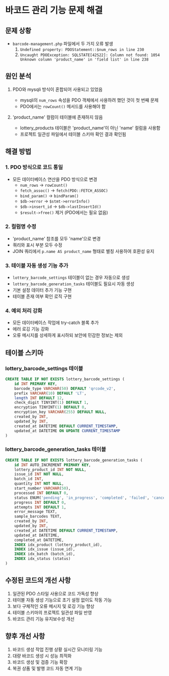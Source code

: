 # 바코드 관리 기능 문제 해결

## 문제 상황
- `barcode-management.php` 파일에서 두 가지 오류 발생
  1. `Undefined property: PDOStatement::$num_rows in line 230`
  2. `Uncaught PDOException: SQLSTATE[42S22]: Column not found: 1054 Unknown column 'product_name' in 'field list' in line 238`

## 원인 분석
1. PDO와 mysqli 방식이 혼합되어 사용되고 있었음
   - mysqli의 `num_rows` 속성을 PDO 객체에서 사용하려 했던 것이 첫 번째 문제
   - PDO에서는 `rowCount()` 메서드를 사용해야 함

2. 'product_name' 컬럼이 테이블에 존재하지 않음
   - lottery_products 테이블은 'product_name'이 아닌 'name' 컬럼을 사용함
   - 프로젝트 일관성 파일에서 테이블 스키마 확인 결과 확인됨

## 해결 방법

### 1. PDO 방식으로 코드 통일
- 모든 데이터베이스 연산을 PDO 방식으로 변경
  - `num_rows` → `rowCount()`
  - `fetch_assoc()` → `fetch(PDO::FETCH_ASSOC)`
  - `bind_param()` → `bindParam()`
  - `$db->error` → `$stmt->errorInfo()`
  - `$db->insert_id` → `$db->lastInsertId()`
  - `$result->free()` 제거 (PDO에서는 필요 없음)

### 2. 컬럼명 수정
- 'product_name' 참조를 모두 'name'으로 변경
- 쿼리와 표시 부분 모두 수정
- JOIN 쿼리에서 `p.name AS product_name` 형태로 별칭 사용하여 호환성 유지

### 3. 테이블 자동 생성 기능 추가
- `lottery_barcode_settings` 테이블이 없는 경우 자동으로 생성
- `lottery_barcode_generation_tasks` 테이블도 필요시 자동 생성 
- 기본 설정 데이터 추가 기능 구현
- 테이블 존재 여부 확인 로직 구현

### 4. 예외 처리 강화
- 모든 데이터베이스 작업에 try-catch 블록 추가
- 에러 로깅 기능 강화
- 오류 메시지를 상세하게 표시하되 보안에 민감한 정보는 제외

## 테이블 스키마

### lottery_barcode_settings 테이블
```sql
CREATE TABLE IF NOT EXISTS lottery_barcode_settings (
    id INT PRIMARY KEY,
    barcode_type VARCHAR(50) DEFAULT 'qrcode_v2',
    prefix VARCHAR(10) DEFAULT 'LT',
    length INT DEFAULT 12,
    check_digit TINYINT(1) DEFAULT 1,
    encryption TINYINT(1) DEFAULT 0,
    encryption_key VARCHAR(255) DEFAULT NULL,
    created_by INT,
    updated_by INT,
    created_at DATETIME DEFAULT CURRENT_TIMESTAMP,
    updated_at DATETIME ON UPDATE CURRENT_TIMESTAMP
)
```

### lottery_barcode_generation_tasks 테이블
```sql
CREATE TABLE IF NOT EXISTS lottery_barcode_generation_tasks (
    id INT AUTO_INCREMENT PRIMARY KEY,
    lottery_product_id INT NOT NULL,
    issue_id INT NOT NULL,
    batch_id INT,
    quantity INT NOT NULL,
    start_number VARCHAR(50),
    processed INT DEFAULT 0,
    status ENUM('pending', 'in_progress', 'completed', 'failed', 'cancelled', 'error') DEFAULT 'pending',
    progress INT DEFAULT 0,
    attempts INT DEFAULT 1,
    error_message TEXT,
    sample_barcodes TEXT,
    created_by INT,
    updated_by INT,
    created_at DATETIME DEFAULT CURRENT_TIMESTAMP,
    updated_at DATETIME,
    completed_at DATETIME,
    INDEX idx_product (lottery_product_id),
    INDEX idx_issue (issue_id),
    INDEX idx_batch (batch_id),
    INDEX idx_status (status)
)
```

## 수정된 코드의 개선 사항
1. 일관된 PDO 스타일 사용으로 코드 가독성 향상
2. 테이블 자동 생성 기능으로 초기 설정 없이도 작동 가능
3. 보다 구체적인 오류 메시지 및 로깅 기능 향상
4. 테이블 스키마의 프로젝트 일관성 파일 반영
5. 바코드 관리 기능 유지보수성 개선

## 향후 개선 사항
1. 바코드 생성 작업 진행 상황 실시간 모니터링 기능
2. 대량 바코드 생성 시 성능 최적화
3. 바코드 생성 및 검증 기능 확장
4. 복권 상품 및 발행 코드 자동 연계 기능